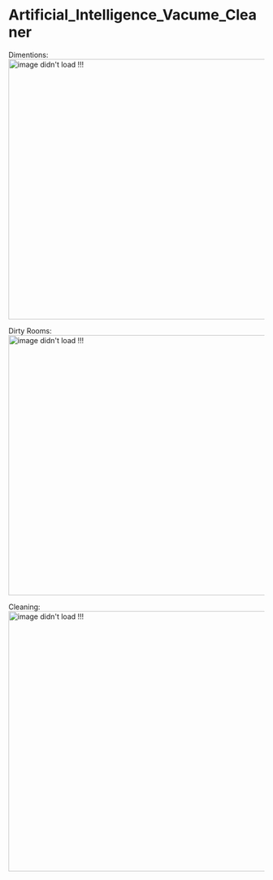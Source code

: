 # Artificial_Intelligence_Vacume_Cleaner

Dimentions:
<img width="512" alt="image didn't load !!!" src="https://github.com/user-attachments/assets/c260bb5e-7bc2-474b-9ae0-c51b9b7a331c">

Dirty Rooms:
<img width="512" alt="image didn't load !!!" src="https://github.com/user-attachments/assets/364e76b5-b59c-44c4-a539-898d52fe6f77">

Cleaning:
<img width="512" alt="image didn't load !!!" src="https://github.com/user-attachments/assets/da0e4a72-a3f7-4220-9fe4-68eb82a12dfd">
